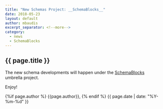 ```yaml
---
title: "New Schemas Project: __SchemaBlocks__"
date: 2018-05-23
layout: default
author: mbaudis
excerpt_separator: <!--more-->
category:
  - news
  - SchemaBlocks
---
```


## {{ page.title }}

<!--  CONTENT  -->

The new schema developments will happen under the [SchemaBlocks](https://ga4gh-metadata.github.io/schemas/) umbrella project.

<!--more-->

Enjoy!

<!-- / CONTENT -->

<div class="pagestamp">
{%if page.author %}
  {{page.author}},
{% endif %}
{{ page.date | date: "%Y-%m-%d" }}
</div>
